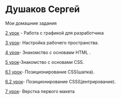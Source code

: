 # Душаков Сергей

Мои домашние задания

[2 урок](https://github.com/dushakoffsergey/dushakoffsergey.github.io/tree/master/2%20урок "Описание") - Работа с графикой для разработчика

[3 урок](https://github.com/dushakoffsergey/dushakoffsergey.github.io/tree/master/3%20урок)- Настройка рабочего пространства.

[4 урок](https://codepen.io/SERGEY34/pen/boexKq)- Знакомство с основами HTML .

[5 урок](https://codepen.io/SERGEY34/pen/WZGNBv)-Знакомство с основами CSS.

[6.1 урок](https://codepen.io/SERGEY34/pen/YrpqmN "Шапка")- Позиционирование CSS(шапка).

[6.2 урок](https://codepen.io/SERGEY34/pen/jGVrNe "Центрирование")- Позиционирование CSS(Центрирование).

[7 урок](https://dushakoffsergey.github.io/урок%207/ )- Верстка первого макета






 
